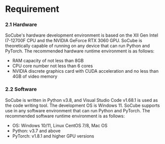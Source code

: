 # Requirement

### 2.1 Hardware

SoCube's hardware development environment is based on the XII Gen Intel I7-12700F CPU and the NVIDIA GeForce RTX 3060 GPU. SoCube is theoretically capable of running on any device that can run Python and PyTorch. The recommended hardware runtime environment is as follows:

* RAM capacity of not less than 8GB
* CPU core number not less than 6 cores
* NVIDIA discrete graphics card with CUDA acceleration and no less than 4GB of video memory

### 2.2 Software

SoCube is written in Python v3.8, and Visual Studio Code v1.68.1 is used as the code writing tool. The development OS is Windows 11. SoCube supports use in any software environment that can run Python and PyTorch. The recommended software runtime environment is as follows:

* OS: Windows 10/11, Linux CentOS 7/8, Mac OS
* Python: v3.7 and above
* PyTorch: v1.8.1 and higher GPU versions
